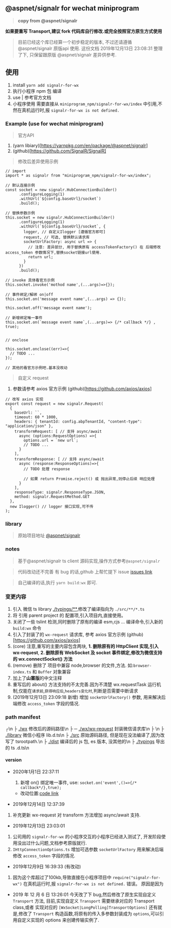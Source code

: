 ## @aspnet/signalr for wechat miniprogram

> **copy from @aspnet/signalr**

**如果要重写 Transport,建议 fork 代码库自行修改.或完全按照官方原生方式使用**

> 目前已经这个库已经算一个初步稳定的版本, 不过还请遵循 @aspnet/signalr 原版api 使用.
> 这份文档 2019年12月13日 23:08:31 整理了下, 只保留跟原版 @aspnet/signalr 差异供参考.

## 使用

1. install `yarn add signalr-for-wx`
2. 执行小程序 npm 包 编译
3. use | 参考官方文档
4. 小程序使用 需要直接从 `miniprogram_npm/signalr-for-wx/index` 中引用,不然在真机运行时,报 `signalr-for-wx is not defined.`

### Example (use for wechat miniprogram)

> 官方API
 1. (yarn libiary)[https://yarnpkg.com/en/package/@aspnet/signalr]
 2. (github)[https://github.com/SignalR/SignalR]

> 修改后差异使用示例
```
// import
import * as signalr from "miniprogram_npm/signalr-for-wx/index";

// 默认连接示例
const socket = new signalr.HubConnectionBuilder()
      .configureLogging(1)
      .withUrl(`${config.baseUrl}/socket`)
      .build();

// 替换参数示例
this.socket = new signalr.HubConnectionBuilder()
      .configureLogging(1)
      .withUrl(`${config.baseUrl}/socket`, {
        logger, // 自定义Ilogger [遵循官方即可]
        request, // 可选, 替换默认请求库
        socketUrlFactory: async url => {
          // 注意: 差异部分, 用于替换原有 accessTokenFactory() 在 后端修改 access_token 参数情况下,替换socket链接url使用.
          return url;
        }
      })
      .build();

// invoke 具体看官方示例
this.socket.invoke('mothod name',(...args)=>{});

// 事件绑定/解绑 on|off
this.socket.on('message event name',(...args) => {});

this.socket.off('message event name');

// 新增绑定唯一事件
this.socket.on(`message event name`,(...args)=> {/* callback */} , true);


// onclose

this.socket.onclose((err)=>{
  // TODO ...
});

// 其他的看官方示例吧.基本没改动

```
> 自定义 request

1. 参数请参考 axios 官方示例 (github)[https://github.com/axios/axios]

```
// 改写 axios 实现
export const request = new signalr.Request(
  {
    baseUrl: ``,
    timeout: 60 * 1000,
    headers: { tenantId: config.abpTenantId, "content-type": "application/json" },
    transformRequest: [ // 支持 async/await
      async (options:RequestOptions) =>{
        options.url = `new url`;
        // TODO ... 
      }
    ],
    transformResponse: [ // 支持 async/await
      async (response:ResponseOptions)=>{
        // TODO 处理 response

        // 如果 return Promise.reject() 或 抛出异常,则停止后续 响应处理
      }
    ],
    responseType: signalr.ResponseType.JSON,
    method: signalr.RequestMethod.GET
  }, 
  new Ilogger() // logger 接口实现,可不传
);

```



### library

> 原始项目地址 [@aspnet/signalr](https://github.com/aspnet/SignalR#readme)

### notes

> 基于@aspnet/signalr ts client 源码实现,操作方式参考`@aspnet/signalr`

> 代码改动还不完善 有 bug 的话,github 上帮忙提下 issue [issues link](https://github.com/a951055/signalr-for-wx/issues)

> 自己编译的话,执行 `yarn build:wx` 即可.

### 变更内容

1.  引入 微信 ts library [./typings/\*\*](/typings),修改了编译指向为 `./src/**/*.ts`
2.  将 引用 parent project 的 配置项,引入项目内,直接使用。
3.  关闭了一些 tslint 检测,同时删除了原有的编译 esm,cjs ... 编译命令,引入新的 `build:wx` 命令
4.  引入了封装了的 `wx-request` 请求库, 参考 axios 官方示例 (github)[https://github.com/axios/axios]
5.  (core) 注意,重写的主要内容包含两块, **1. 删除原有的 HttpClient 实现,引入 wx-request**, **2. 删除原有 WebSocket 及 socket 事件绑定,修改为微信支持的 wx.connectSocket() 方法**
6.  (remove) 删除了 项目中兼容 node,browser 的文件,方法. 如:`browser-index.ts` 和 `Buffer` 对象兼容
7.  加上了**山寨版**的中文注释
8.  重写后的 about() 方法支持的不太完善.因为不清楚 wx.requestTask 运行机制,仅能在`请求前`,`获得响应后`,`headers变化时`,判断是否需要中断请求
9. (2019年12月13日 23:09:18 新增) 增加 `socketUrlFactory()` 参数, 用来解决后端修改 `access_token` 字段的情况.

### path manifest

┌\n
├ [./wx](./wx) 修改后的源码路径\n
├ ─ [./wx/wx-request](./wx/wx-request) 封装微信请求库\n
├ \n
├ [./library](./library) 微信小程序 lib.d.ts\n
├ [./src](./src) 原始源码路径, 但是现在没法编译了,因为改写了 tsrootpath.\n
├ [./dist](./dist) 编译后的 js 包, es 版本, 没其他的\n
├ [./typings](./typings) 导出的 ts .d.ts\n

#### version
- 2020年1月1日 22:37:11
  1. 新增 on() 绑定唯一事件, use: `socket.on('event',()=>{/* callback*/},true);`
    - 改动位置:[code link](./wx/HubConnection.ts#L278)

- 2019年12月14日 12:37:39
 1. 补充更新 wx-request 对 transform 方法增加 async/await 支持.
- 2019年12月13日 23:03:01
 1. 公司用的 `signalr-for-wx` 的小程序交互的小程序已经进入测试了, 开发阶段使用没出过什么问题,文档参考原版就行.
 2. `IHttpConnectionOptions.ts` 增加可选参数 `socketUrlFactory` 用来解决后端修改 `access_token` 字段的情况. 
 
- 2019年12月9日 16:39:33 (有改动)
 1. 因为这个库超过了100kb,导致直接在小程序项目中 `require("signalr-for-wx")` 在真机运行时,报 `signalr-for-wx is not defined.` 错误。
 原因是因为

- 2019 年 12 月 6 日 13:26:01
  今天改了下 bug,然后修改了原生实现自定义 `Transport` 方法,
  目前,实现自定义 `Transport` 需要继承对应的 Transport class,或者 实现对应的 `[WxSocket|LongPolling]TransportOptions]`
  还有就是,修改了 `Transport` 构造函数,将原有的传入多参数封装成为 `options`,可以引用自定义实现的 options 来创建传输实例了.